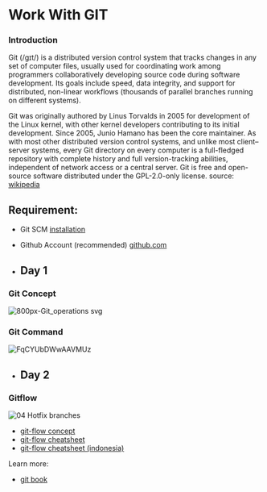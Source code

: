 # Work With GIT

### Introduction

Git (/ɡɪt/) is a distributed version control system that tracks changes in any set of computer files, usually used for coordinating work among programmers collaboratively developing source code during software development. Its goals include speed, data integrity, and support for distributed, non-linear workflows (thousands of parallel branches running on different systems).

Git was originally authored by Linus Torvalds in 2005 for development of the Linux kernel, with other kernel developers contributing to its initial development. Since 2005, Junio Hamano has been the core maintainer. As with most other distributed version control systems, and unlike most client–server systems, every Git directory on every computer is a full-fledged repository with complete history and full version-tracking abilities, independent of network access or a central server. Git is free and open-source software distributed under the GPL-2.0-only license.
source: [wikipedia](https://en.wikipedia.org/wiki/Git)


## Requirement:
- Git SCM [installation](https://git-scm.com/downloads)
- Github Account (recommended) [github.com](github.com)

- ## Day 1

### Git Concept
![800px-Git_operations svg](https://user-images.githubusercontent.com/52684582/223333879-aa01e177-5349-4f9b-b2cb-1dec90065f40.png)

### Git Command
![FqCYUbDWwAAVMUz](https://user-images.githubusercontent.com/52684582/223345802-7d655b80-cec8-421c-bcd8-ee530d95654f.jpg)


- ## Day 2

### Gitflow

![04 Hotfix branches](https://user-images.githubusercontent.com/52684582/223350132-056efb8c-870e-42b0-85a8-d000ac8fd400.svg)

- [git-flow concept](https://www.atlassian.com/git/tutorials/comparing-workflows/gitflow-workflow)
- [git-flow cheatsheet](https://danielkummer.github.io/git-flow-cheatsheet/index.html)
- [git-flow cheatsheet (indonesia)](https://danielkummer.github.io/git-flow-cheatsheet/index.id_ID.html)

Learn more: 
- [git book](https://git-scm.com/book/en/v2)
